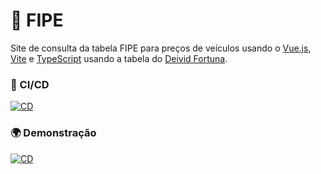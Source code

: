 # 🚗 FIPE

Site de consulta da tabela FIPE para preços de veículos usando o [Vue.js](https://vuejs.org/), [Vite](https://vitejs.dev/) e [TypeScript](https://www.typescriptlang.org/) usando a tabela do [Deivid Fortuna](https://deividfortuna.github.io/fipe/). 

### 🤖 CI/CD

[![CD](https://github.com/sistematico/fipe/actions/workflows/pages.yml/badge.svg)](https://github.com/sistematico/fipe/actions/workflows/pages.yml)

### 🌍 Demonstração

[![CD](https://github.com/sistematico/fipe/actions/workflows/pages.yml/badge.svg)](https://github.com/sistematico/fipe/actions/workflows/pages.yml)
